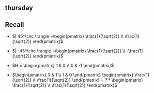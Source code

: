 ## thursday

## Recall

-   $| 45^\circ \rangle  =\begin{pmatrix}
\frac{1}{\sqrt{2}} \\
\frac{1}{\sqrt{2}}
\end{pmatrix}$

- $| -45^\circ \rangle  =\begin{pmatrix}
\frac{1}{\sqrt{2}} \\
-\frac{1}{\sqrt{2}}
\end{pmatrix}$

- $H = \begin{pmatrix}
1 & 0 \\
0 & -1
\end{pmatrix}$

- $\begin{pmatrix}
0 & 1 \\
1 & 0
\end{pmatrix} \begin{pmatrix}
\frac{1}{\sqrt{2}} \\
\frac{1}{\sqrt{2}}
\end{pmatrix} = ? *  \begin{pmatrix}
\frac{1}{\sqrt{2}} \\
\frac{1}{\sqrt{2}}
\end{pmatrix}$

